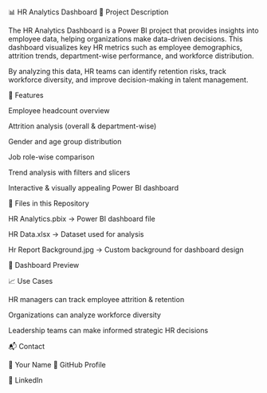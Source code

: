 📊 HR Analytics Dashboard
📌 Project Description

The HR Analytics Dashboard is a Power BI project that provides insights into employee data, helping organizations make data-driven decisions. This dashboard visualizes key HR metrics such as employee demographics, attrition trends, department-wise performance, and workforce distribution.

By analyzing this data, HR teams can identify retention risks, track workforce diversity, and improve decision-making in talent management.


🚀 Features

Employee headcount overview

Attrition analysis (overall & department-wise)

Gender and age group distribution

Job role-wise comparison

Trend analysis with filters and slicers

Interactive & visually appealing Power BI dashboard


📂 Files in this Repository

HR Analytics.pbix → Power BI dashboard file

HR Data.xlsx → Dataset used for analysis

Hr Report Background.jpg → Custom background for dashboard design


📸 Dashboard Preview


📈 Use Cases

HR managers can track employee attrition & retention

Organizations can analyze workforce diversity

Leadership teams can make informed strategic HR decisions

📬 Contact

👤 Your Name
🔗 GitHub Profile

🔗 LinkedIn
